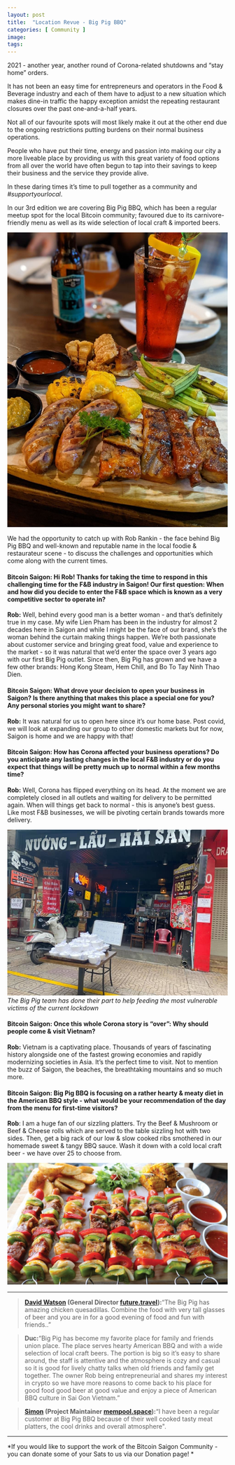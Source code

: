 ```yaml
---
layout: post
title:  "Location Revue - Big Pig BBQ"
categories: [ Community ]
image:
tags:
---
```

2021 - another year, another round of Corona-related shutdowns and “stay home” orders.

It has not been an easy time for entrepreneurs and operators in the Food & Beverage industry and each of them have to adjust to a new situation which makes dine-in traffic the happy exception amidst the repeating restaurant closures over the past one-and-a-half years.

Not all of our favourite spots will most likely make it out at the other end due to the ongoing restrictions putting burdens on their normal business operations.

People who have put their time, energy and passion into making our city a more liveable place by providing us with this great variety of food options from all over the world have often begun to tap into their savings to keep their business and the service they provide alive.

In these daring times it’s time to pull together as a community and *#supportyourlocal*.

In our 3rd edition we are covering Big Pig BBQ, which has been a regular meetup spot for the local Bitcoin community; favoured due to its carnivore-friendly menu as well as its wide selection of local craft & imported beers.

![](assets/images/location-revue-big-pig-bbq-1.jpg)
 
We had the opportunity to catch up with Rob Rankin - the face behind Big Pig BBQ and well-known and reputable name in the local foodie & restaurateur scene - to discuss the challenges and opportunities which come along with the current times.

#### Bitcoin Saigon: Hi Rob! Thanks for taking the time to respond in this challenging time for the F&B industry in Saigon! Our first question: When and how did you decide to enter the F&B space which is known as a very competitive sector to operate in?
 
**Rob:** Well, behind every good man is a better woman - and that’s definitely true in my case. My wife Lien Pham has been in the industry for almost 2 decades here in Saigon and while I might be the face of our brand, she’s the woman behind the curtain making things happen. We’re both passionate about customer service and bringing great food, value and experience to the market - so it was natural that we’d enter the space over 3 years ago with our first Big Pig outlet. Since then, Big Pig has grown and we have a few other brands: Hong Kong Steam, Hem Chill, and Bo To Tay Ninh Thao Dien.

#### Bitcoin Saigon: What drove your decision to open your business in Saigon? Is there anything that makes this place a special one for you? Any personal stories you might want to share?

**Rob:** It was natural for us to open here since it’s our home base. Post covid, we will look at expanding our group to other domestic markets but for now, Saigon is home and we are happy with that!

#### Bitcoin Saigon: How has Corona affected your business operations? Do you anticipate any lasting changes in the local F&B industry or do you expect that things will be pretty much up to normal within a few months time?

**Rob:** Well, Corona has flipped everything on its head. At the moment we are completely closed in all outlets and waiting for delivery to be permitted again. 
When will things get back to normal - this is anyone’s best guess. Like most F&B businesses, we will be pivoting certain brands towards more delivery.

![](assets/images/location-revue-big-pig-bbq-2.jpg)
*The Big Pig team has done their part to help feeding the most vulnerable victims of the current lockdown*

#### Bitcoin Saigon: Once this whole Corona story is “over”: Why should people come & visit Vietnam?

**Rob:** Vietnam is a captivating place. Thousands of years of fascinating history alongside one of the fastest growing economies and rapidly modernizing societies in Asia. It’s the perfect time to visit. Not to mention the buzz of Saigon, the beaches, the breathtaking mountains and so much more. 

#### Bitcoin Saigon: Big Pig BBQ is focusing on a rather hearty & meaty diet in the American BBQ style - what would be your recommendation of the day from the menu for first-time visitors?

**Rob**: I am a huge fan of our sizzling platters. Try the Beef & Mushroom or Beef & Cheese rolls which are served to the table sizzling hot with two sides. Then, get a big rack of our low & slow cooked ribs smothered in our homemade sweet & tangy BBQ sauce. Wash it down with a cold local craft beer - we have over 25 to choose from.

![](assets/images/location-revue-big-pig-bbq-3.jpg)

------------

> **[David Watson](https://vn.linkedin.com/in/davidwatson) (General Director [future.travel](http://www.future.travel/)):**“The Big Pig has amazing chicken quesadillas. Combine the food with very tall glasses of beer and you are in for a good evening of food and fun with friends..”

> **Duc:**“Big Pig has become my favorite place for family and friends union place. The place serves hearty American BBQ and with a wide selection of local craft beers. The portion is big so it’s easy to share around, the staff is attentive and the atmosphere is cozy and casual so it is good for lively chatty talks when old friends and family get together. The owner Rob being entrepreneurial and shares my interest in crypto so we have more reasons to come back to his place for good food good beer at good value and enjoy a piece of American BBQ culture in Sai Gon Vietnam.”

> **[Simon](https://twitter.com/softsimon_) (Project Maintainer [mempool.space](http://mempool.space)):**“I have been a regular customer at Big Pig BBQ because of their well cooked tasty meat platters, the cool drinks and overall atmosphere".

------------

*If you would like to support the work of the Bitcoin Saigon Community - you can donate some of your Sats to us via our Donation page!
*